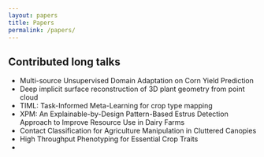 ```yaml
---
layout: papers
title: Papers
permalink: /papers/
---
```

## Contributed long talks
- Multi-source Unsupervised Domain Adaptation on Corn Yield Prediction
- Deep implicit surface reconstruction of 3D plant geometry from point cloud
- TIML: Task-Informed Meta-Learning for crop type mapping
- XPM: An Explainable-by-Design Pattern-Based Estrus Detection Approach to Improve Resource Use in Dairy Farms
- Contact Classification for Agriculture Manipulation in Cluttered Canopies
- High Throughput Phenotyping for Essential Crop Traits
-

